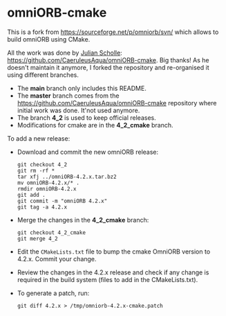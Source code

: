 # omniORB-cmake

This is a fork from <https://sourceforge.net/p/omniorb/svn/> which allows to build omniORB using CMake.

All the work was done by [Julian Scholle](https://github.com/CaeruleusAqua): <https://github.com/CaeruleusAqua/omniORB-cmake>. Big thanks!
As he doesn't maintain it anymore, I forked the repository and re-organised it using different branches.

- The **main** branch only includes this README.
- The **master** branch comes from the <https://github.com/CaeruleusAqua/omniORB-cmake> repository where initial work was done. It'not used anymore.
- The branch **4_2** is used to keep official releases.
- Modifications for cmake are in the **4_2_cmake** branch.

To add a new release:

- Download and commit the new omniORB release:

  ```
  git checkout 4_2
  git rm -rf *
  tar xfj ../omniORB-4.2.x.tar.bz2
  mv omniORB-4.2.x/* .
  rmdir omniORB-4.2.x
  git add .
  git commit -m "omniORB 4.2.x"
  git tag -a 4.2.x
  ```

- Merge the changes in the **4_2_cmake** branch:

  ```
  git checkout 4_2_cmake
  git merge 4_2
  ```

- Edit the `CMakeLists.txt` file to bump the cmake OmniORB version to 4.2.x. Commit your change.

- Review the changes in the 4.2.x release and check if any change is required in the build system (files to add in the CMakeLists.txt).

- To generate a patch, run:

  ```
  git diff 4.2.x > /tmp/omniorb-4.2.x-cmake.patch
  ```
